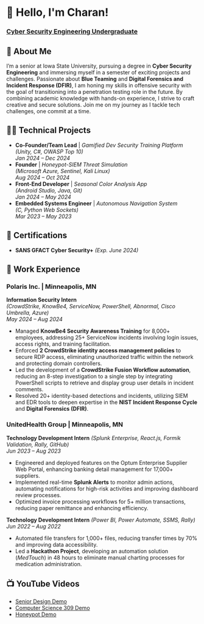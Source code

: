 # 👋 Hello, I'm Charan!  
### [Cyber Security Engineering Undergraduate](https://www.linkedin.com/in/sri-charan-gurramkonda/)

## 🚀 About Me  
I’m a senior at Iowa State University, pursuing a degree in **Cyber Security Engineering** and immersing myself in a semester of exciting projects and challenges. Passionate about **Blue Teaming** and **Digital Forensics and Incident Response (DFIR)**, I am honing my skills in offensive security with the goal of transitioning into a penetration testing role in the future. By combining academic knowledge with hands-on experience, I strive to craft creative and secure solutions. Join me on my journey as I tackle tech challenges, one commit at a time. 

## 👨‍💻 Technical Projects  

- **Co-Founder/Team Lead** | *Gamified Dev Security Training Platform*  
  *(Unity, C#, OWASP Top 10)*  
  *Jan 2024 – Dec 2024*  
- **Founder** | *Honeypot-SIEM Threat Simulation*  
  *(Microsoft Azure, Sentinel, Kali Linux)*  
  *Aug 2024 – Oct 2024*  
- **Front-End Developer** | *Seasonal Color Analysis App*  
  *(Android Studio, Java, Git)*  
  *Jan 2024 – May 2024*  
- **Embedded Systems Engineer** | *Autonomous Navigation System*  
  *(C, Python Web Sockets)*  
  *Mar 2023 – May 2023*

## 🏅 Certifications  

- **SANS GFACT Cyber Security+** *(Exp. June 2024)*  

## 🏢 Work Experience  

### **Polaris Inc.** | Minneapolis, MN  
**Information Security Intern**  
*(CrowdStrike, KnowBe4, ServiceNow, PowerShell, Abnormal, Cisco Umbrella, Azure)*  
*May 2024 – Aug 2024*  
- Managed **KnowBe4 Security Awareness Training** for 8,000+ employees, addressing 25+ ServiceNow incidents involving login issues, access rights, and training facilitation.  
- Enforced **2 CrowdStrike identity access management policies** to secure RDP access, eliminating unauthorized traffic within the network and protecting domain controllers.  
- Led the development of a **CrowdStrike Fusion Workflow automation**, reducing an 8-step investigation to a single step by integrating PowerShell scripts to retrieve and display group user details in incident comments.  
- Resolved 20+ identity-based detections and incidents, utilizing SIEM and EDR tools to deepen expertise in the **NIST Incident Response Cycle** and **Digital Forensics (DFIR)**.

### **UnitedHealth Group** | Minneapolis, MN  
**Technology Development Intern** *(Splunk Enterprise, React.js, Formik Validation, Rally, GitHub)*  
*Jun 2023 – Aug 2023*  
- Engineered and deployed features on the Optum Enterprise Supplier Web Portal, enhancing banking detail management for 17,000+ suppliers.  
- Implemented real-time **Splunk Alerts** to monitor admin actions, automating notifications for high-risk activities and improving dashboard review processes.  
- Optimized invoice processing workflows for 5+ million transactions, reducing paper remittance and enhancing efficiency.

**Technology Development Intern** *(Power BI, Power Automate, SSMS, Rally)*  
*Jun 2022 – Aug 2022*  
- Automated file transfers for 1,000+ files, reducing transfer times by 70% and improving data accessibility.  
- Led a **Hackathon Project**, developing an automation solution (*MedTouch*) in 48 hours to eliminate manual charting processes for medication administration.

<h2>📺 YouTube Videos</h2>

- [Senior Design Demo]()
- [Computer Science 309 Demo]()
- [Honeypot Demo]() 

<!--
Here are some ideas to get you started:

- 🔭 I’m currently working on ...
- 🌱 I’m currently learning ...
- 👯 I’m looking to collaborate on ...
- 🤔 I’m looking for help with ...
- 💬 Ask me about ...
- 📫 How to reach me: ...
- 😄 Pronouns: ...
- ⚡ Fun fact: ...
-->
